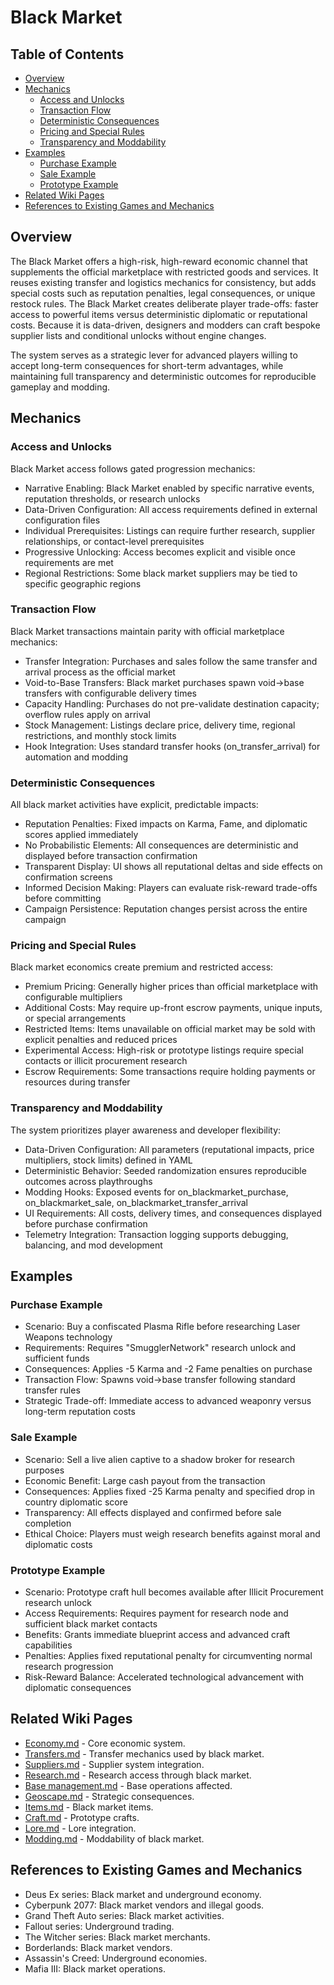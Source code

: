# Black Market

## Table of Contents
- [Overview](#overview)
- [Mechanics](#mechanics)
  - [Access and Unlocks](#access-and-unlocks)
  - [Transaction Flow](#transaction-flow)
  - [Deterministic Consequences](#deterministic-consequences)
  - [Pricing and Special Rules](#pricing-and-special-rules)
  - [Transparency and Moddability](#transparency-and-moddability)
- [Examples](#examples)
  - [Purchase Example](#purchase-example)
  - [Sale Example](#sale-example)
  - [Prototype Example](#prototype-example)
- [Related Wiki Pages](#related-wiki-pages)
- [References to Existing Games and Mechanics](#references-to-existing-games-and-mechanics)

## Overview

The Black Market offers a high-risk, high-reward economic channel that supplements the official marketplace with restricted goods and services. It reuses existing transfer and logistics mechanics for consistency, but adds special costs such as reputation penalties, legal consequences, or unique restock rules. The Black Market creates deliberate player trade-offs: faster access to powerful items versus deterministic diplomatic or reputational costs. Because it is data-driven, designers and modders can craft bespoke supplier lists and conditional unlocks without engine changes.

The system serves as a strategic lever for advanced players willing to accept long-term consequences for short-term advantages, while maintaining full transparency and deterministic outcomes for reproducible gameplay and modding.

## Mechanics

### Access and Unlocks

Black Market access follows gated progression mechanics:
- Narrative Enabling: Black Market enabled by specific narrative events, reputation thresholds, or research unlocks
- Data-Driven Configuration: All access requirements defined in external configuration files
- Individual Prerequisites: Listings can require further research, supplier relationships, or contact-level prerequisites
- Progressive Unlocking: Access becomes explicit and visible once requirements are met
- Regional Restrictions: Some black market suppliers may be tied to specific geographic regions

### Transaction Flow

Black Market transactions maintain parity with official marketplace mechanics:
- Transfer Integration: Purchases and sales follow the same transfer and arrival process as the official market
- Void-to-Base Transfers: Black market purchases spawn void→base transfers with configurable delivery times
- Capacity Handling: Purchases do not pre-validate destination capacity; overflow rules apply on arrival
- Stock Management: Listings declare price, delivery time, regional restrictions, and monthly stock limits
- Hook Integration: Uses standard transfer hooks (on_transfer_arrival) for automation and modding

### Deterministic Consequences

All black market activities have explicit, predictable impacts:
- Reputation Penalties: Fixed impacts on Karma, Fame, and diplomatic scores applied immediately
- No Probabilistic Elements: All consequences are deterministic and displayed before transaction confirmation
- Transparent Display: UI shows all reputational deltas and side effects on confirmation screens
- Informed Decision Making: Players can evaluate risk-reward trade-offs before committing
- Campaign Persistence: Reputation changes persist across the entire campaign

### Pricing and Special Rules

Black market economics create premium and restricted access:
- Premium Pricing: Generally higher prices than official marketplace with configurable multipliers
- Additional Costs: May require up-front escrow payments, unique inputs, or special arrangements
- Restricted Items: Items unavailable on official market may be sold with explicit penalties and reduced prices
- Experimental Access: High-risk or prototype listings require special contacts or illicit procurement research
- Escrow Requirements: Some transactions require holding payments or resources during transfer

### Transparency and Moddability

The system prioritizes player awareness and developer flexibility:
- Data-Driven Configuration: All parameters (reputational impacts, price multipliers, stock limits) defined in YAML
- Deterministic Behavior: Seeded randomization ensures reproducible outcomes across playthroughs
- Modding Hooks: Exposed events for on_blackmarket_purchase, on_blackmarket_sale, on_blackmarket_transfer_arrival
- UI Requirements: All costs, delivery times, and consequences displayed before purchase confirmation
- Telemetry Integration: Transaction logging supports debugging, balancing, and mod development

## Examples

### Purchase Example
- Scenario: Buy a confiscated Plasma Rifle before researching Laser Weapons technology
- Requirements: Requires "SmugglerNetwork" research unlock and sufficient funds
- Consequences: Applies -5 Karma and -2 Fame penalties on purchase
- Transaction Flow: Spawns void→base transfer following standard transfer rules
- Strategic Trade-off: Immediate access to advanced weaponry versus long-term reputation costs

### Sale Example
- Scenario: Sell a live alien captive to a shadow broker for research purposes
- Economic Benefit: Large cash payout from the transaction
- Consequences: Applies fixed -25 Karma penalty and specified drop in country diplomatic score
- Transparency: All effects displayed and confirmed before sale completion
- Ethical Choice: Players must weigh research benefits against moral and diplomatic costs

### Prototype Example
- Scenario: Prototype craft hull becomes available after Illicit Procurement research unlock
- Access Requirements: Requires payment for research node and sufficient black market contacts
- Benefits: Grants immediate blueprint access and advanced craft capabilities
- Penalties: Applies fixed reputational penalty for circumventing normal research progression
- Risk-Reward Balance: Accelerated technological advancement with diplomatic consequences

## Related Wiki Pages

- [Economy.md](../economy/Economy.md) - Core economic system.
- [Transfers.md](../economy/Transfers.md) - Transfer mechanics used by black market.
- [Suppliers.md](../economy/Suppliers.md) - Supplier system integration.
- [Research.md](../economy/Research.md) - Research access through black market.
- [Base management.md](../basescape/Base%20management.md) - Base operations affected.
- [Geoscape.md](../geoscape/Geoscape.md) - Strategic consequences.
- [Items.md](../items/Items.md) - Black market items.
- [Craft.md](../crafts/Craft.md) - Prototype crafts.
- [Lore.md](../lore/Lore.md) - Lore integration.
- [Modding.md](../technical/Modding.md) - Moddability of black market.

## References to Existing Games and Mechanics

- Deus Ex series: Black market and underground economy.
- Cyberpunk 2077: Black market vendors and illegal goods.
- Grand Theft Auto series: Black market activities.
- Fallout series: Underground trading.
- The Witcher series: Black market merchants.
- Borderlands: Black market vendors.
- Assassin's Creed: Underground economies.
- Mafia III: Black market operations.

